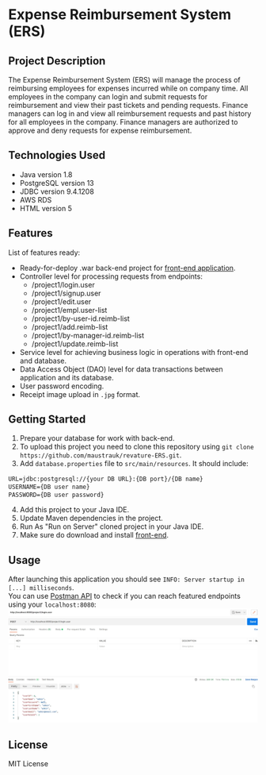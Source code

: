 # Expense Reimbursement System (ERS) 

## Project Description
The Expense Reimbursement System (ERS) will manage the process of reimbursing employees for expenses incurred while on company time. All employees in the company can login and submit requests for reimbursement and view their past tickets and pending requests. Finance managers can log in and view all reimbursement requests and past history for all employees in the company. Finance managers are authorized to approve and deny requests for expense reimbursement.

## Technologies Used
* Java version 1.8
* PostgreSQL version 13
* JDBC version 9.4.1208
* AWS RDS
* HTML version 5

## Features
List of features ready:
* Ready-for-deploy .war back-end project for [front-end application](https://github.com/maustrauk/revature-project-ERS-fe).
* Controller level for processing requests from endpoints: 
  * /project1/login.user
  * /project1/signup.user
  * /project1/edit.user
  * /project1/empl.user-list
  * /project1/by-user-id.reimb-list
  * /project1/add.reimb-list
  * /project1/by-manager-id.reimb-list
  * /project1/update.reimb-list
* Service level for achieving business logic in operations with front-end and database.
* Data Access Object (DAO) level for data transactions between application and its database.
* User password encoding.
* Receipt image upload in `.jpg` format.

## Getting Started
1. Prepare your database for work with back-end.
2. To upload this project you need to clone this repository using `git clone https://github.com/maustrauk/revature-ERS.git`. 
3. Add `database.properties` file to `src/main/resources`. It should include:

```
URL=jdbc:postgresql://{your DB URL}:{DB port}/{DB name}
USERNAME={DB user name}
PASSWORD={DB user password}
```

4. Add this project to your Java IDE.
5. Update Maven dependencies in the project.
6. Run As "Run on Server" cloned project in your Java IDE.
7. Make sure do download and install [front-end](https://github.com/maustrauk/revature-project-ERS-fe).


## Usage
After launching this application you should see `INFO: Server startup in [...] milliseconds`.\
You can use [Postman API](https://www.postman.com/) to check if you can reach featured endpoints using your `localhost:8080`:\
![Postman screenshot](/project_1_readme_1.jpg?raw=true)

## License
MIT License


